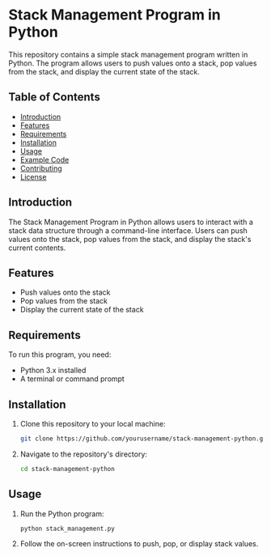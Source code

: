 # Stack Management Program in Python

This repository contains a simple stack management program written in Python. The program allows users to push values onto a stack, pop values from the stack, and display the current state of the stack.

## Table of Contents

- [Introduction](#introduction)
- [Features](#features)
- [Requirements](#requirements)
- [Installation](#installation)
- [Usage](#usage)
- [Example Code](#example-code)
- [Contributing](#contributing)
- [License](#license)

## Introduction

The Stack Management Program in Python allows users to interact with a stack data structure through a command-line interface. Users can push values onto the stack, pop values from the stack, and display the stack's current contents.

## Features

- Push values onto the stack
- Pop values from the stack
- Display the current state of the stack

## Requirements

To run this program, you need:

- Python 3.x installed
- A terminal or command prompt

## Installation

1. Clone this repository to your local machine:
    ```bash
    git clone https://github.com/yourusername/stack-management-python.git
    ```

2. Navigate to the repository's directory:
    ```bash
    cd stack-management-python
    ```

## Usage

1. Run the Python program:
    ```bash
    python stack_management.py
    ```

2. Follow the on-screen instructions to push, pop, or display stack values.
